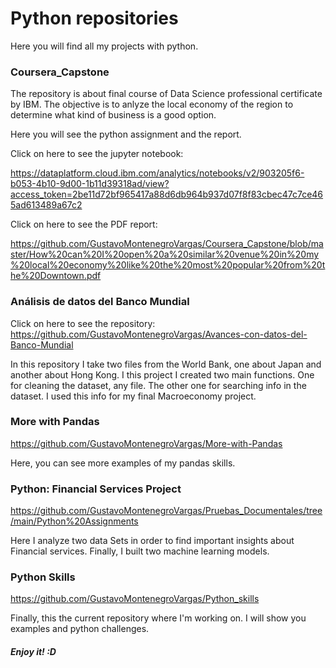 # Python repositories

Here you will find all my projects with python. 

### Coursera_Capstone
The repository is about final course of Data Science professional certificate by IBM.
The objective is to anlyze the local economy of the region to determine what kind of business is a good option.

Here you will see the python assignment and the report. 

Click on here to see the jupyter notebook:

https://dataplatform.cloud.ibm.com/analytics/notebooks/v2/903205f6-b053-4b10-9d00-1b11d39318ad/view?access_token=2be11d72bf965417a88d6db964b937d07f8f83cbec47c7ce465ad613489a67c2

Click on here to see the PDF report:

https://github.com/GustavoMontenegroVargas/Coursera_Capstone/blob/master/How%20can%20I%20open%20a%20similar%20venue%20in%20my%20local%20economy%20like%20the%20most%20popular%20from%20the%20Downtown.pdf

### Análisis de datos del Banco Mundial

Click on here to see the repository:
https://github.com/GustavoMontenegroVargas/Avances-con-datos-del-Banco-Mundial

In this repository I take two files from the World Bank, one about Japan and another about Hong Kong. 
I this project I created two main functions. One for cleaning the dataset, any file. The other one for searching info in the dataset.
I used this info for my final Macroeconomy project. 

### More with Pandas

https://github.com/GustavoMontenegroVargas/More-with-Pandas

Here, you can see more examples of my pandas skills.

### Python: Financial Services Project

https://github.com/GustavoMontenegroVargas/Pruebas_Documentales/tree/main/Python%20Assignments

Here I analyze two data Sets in order to find important insights about Financial services. Finally, I built two machine learning models. 

### Python Skills

https://github.com/GustavoMontenegroVargas/Python_skills

Finally, this the current repository where I'm working on. 
I will show you examples and python challenges.

##### Enjoy it! :D
